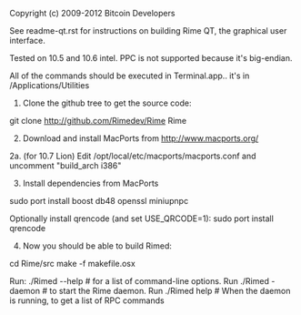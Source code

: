 Copyright (c) 2009-2012 Bitcoin Developers

See readme-qt.rst for instructions on building Rime QT, the
graphical user interface.

Tested on 10.5 and 10.6 intel.  PPC is not supported because it's big-endian.

All of the commands should be executed in Terminal.app.. it's in
/Applications/Utilities

1.  Clone the github tree to get the source code:

git clone http://github.com/Rimedev/Rime Rime

2.  Download and install MacPorts from http://www.macports.org/

2a. (for 10.7 Lion)
    Edit /opt/local/etc/macports/macports.conf and uncomment "build_arch i386"

3.  Install dependencies from MacPorts

sudo port install boost db48 openssl miniupnpc

Optionally install qrencode (and set USE_QRCODE=1):
sudo port install qrencode

4.  Now you should be able to build Rimed:

cd Rime/src
make -f makefile.osx

Run:
  ./Rimed --help  # for a list of command-line options.
Run
  ./Rimed -daemon # to start the Rime daemon.
Run
  ./Rimed help # When the daemon is running, to get a list of RPC commands
